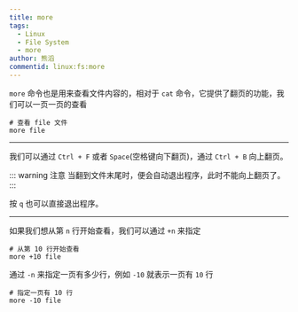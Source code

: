 ```yaml
---
title: more
tags:
  - Linux
  - File System
  - more
author: 熊滔
commentid: linux:fs:more
---
```


`more` 命令也是用来查看文件内容的，相对于 `cat` 命令，它提供了翻页的功能，我们可以一页一页的查看

```shell
# 查看 file 文件
more file
```

---

我们可以通过 `Ctrl + F` 或者 `Space`(空格键向下翻页)，通过 `Ctrl + B` 向上翻页。

::: warning 注意
当翻到文件末尾时，便会自动退出程序，此时不能向上翻页了。
:::

按 `q` 也可以直接退出程序。

---

如果我们想从第 `n` 行开始查看，我们可以通过 `+n` 来指定

```shell
# 从第 10 行开始查看
more +10 file
```

通过 `-n` 来指定一页有多少行，例如 `-10` 就表示一页有 `10` 行

```shell
# 指定一页有 10 行
more -10 file
```
 
